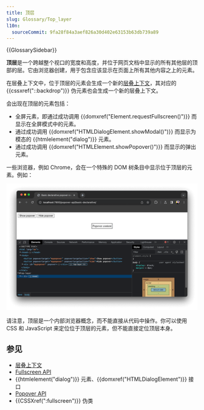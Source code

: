```yaml
---
title: 顶层
slug: Glossary/Top_layer
l10n:
  sourceCommit: 9fa28f84a3aef826a30d402e63153b63db739a89
---
```


{{GlossarySidebar}}

**顶层**是一个跨越整个视口的宽度和高度，并位于网页文档中显示的所有其他层的顶部的层。它由浏览器创建，用于包含应该显示在页面上所有其他内容之上的元素。

在层叠上下文中，位于顶层的元素会生成一个新的[层叠上下文](/zh-CN/docs/Web/CSS/CSS_positioned_layout/Understanding_z-index/Stacking_context)，其对应的 {{cssxref("::backdrop")}} 伪元素也会生成一个新的层叠上下文。

会出现在顶层的元素包括：

- 全屏元素，即通过成功调用 {{domxref("Element.requestFullscreen()")}} 而显示在全屏模式中的元素。
- 通过成功调用 {{domxref("HTMLDialogElement.showModal()")}} 而显示为模态的 {{htmlelement("dialog")}} 元素。
- 通过成功调用 {{domxref("HTMLElement.showPopover()")}} 而显示的弹出元素。

一些浏览器，例如 Chrome，会在一个特殊的 DOM 树条目中显示位于顶层的元素。例如：

![在 Chrome 开发者工具中显示在顶层的元素](top_layer_devtools.png)

请注意，顶层是一个内部浏览器概念，而不能直接从代码中操作。你可以使用 CSS 和 JavaScript 来定位位于顶层的元素，但不能直接定位顶层本身。

## 参见

- [层叠上下文](/zh-CN/docs/Web/CSS/CSS_positioned_layout/Understanding_z-index/Stacking_context)
- [Fullscreen API](/zh-CN/docs/Web/API/Fullscreen_API)
- {{htmlelement("dialog")}} 元素、{{domxref("HTMLDialogElement")}} 接口
- [Popover API](/zh-CN/docs/Web/API/Popover_API)
- {{CSSXref(":fullscreen")}} 伪类
